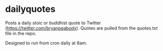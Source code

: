 # dailyquotes
Posts a daily stoic or buddhist quote to Twitter (https://twitter.com/bryanpeabody). Quotes are pulled from the quotes.txt file in the repo.

Designed to run from cron daily at 8am.
